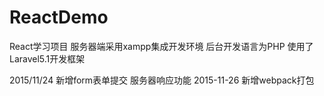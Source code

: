 # ReactDemo
React学习项目
服务器端采用xampp集成开发环境
后台开发语言为PHP 使用了Laravel5.1开发框架

2015/11/24
新增form表单提交 服务器响应功能
2015-11-26
新增webpack打包